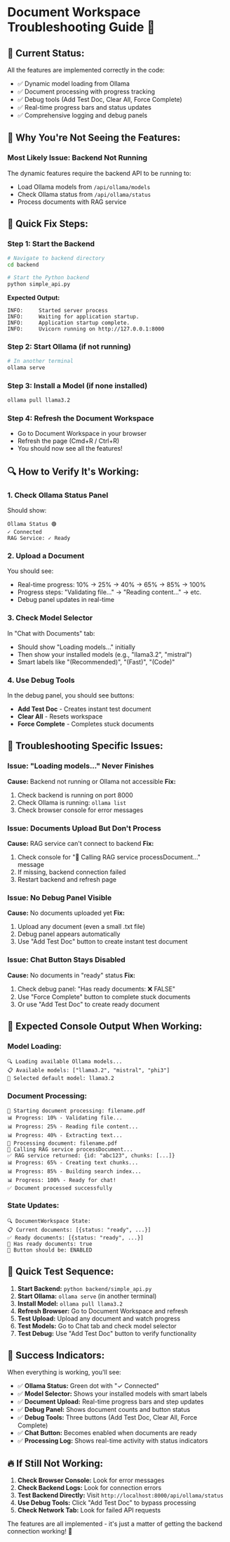 # Document Workspace Troubleshooting Guide 🔧

## 🎯 **Current Status:**
All the features are implemented correctly in the code:
- ✅ Dynamic model loading from Ollama
- ✅ Document processing with progress tracking  
- ✅ Debug tools (Add Test Doc, Clear All, Force Complete)
- ✅ Real-time progress bars and status updates
- ✅ Comprehensive logging and debug panels

## 🚨 **Why You're Not Seeing the Features:**

### **Most Likely Issue: Backend Not Running**
The dynamic features require the backend API to be running to:
- Load Ollama models from `/api/ollama/models`
- Check Ollama status from `/api/ollama/status`
- Process documents with RAG service

## 🚀 **Quick Fix Steps:**

### **Step 1: Start the Backend**
```bash
# Navigate to backend directory
cd backend

# Start the Python backend
python simple_api.py
```

**Expected Output:**
```
INFO:     Started server process
INFO:     Waiting for application startup.
INFO:     Application startup complete.
INFO:     Uvicorn running on http://127.0.0.1:8000
```

### **Step 2: Start Ollama (if not running)**
```bash
# In another terminal
ollama serve
```

### **Step 3: Install a Model (if none installed)**
```bash
ollama pull llama3.2
```

### **Step 4: Refresh the Document Workspace**
- Go to Document Workspace in your browser
- Refresh the page (Cmd+R / Ctrl+R)
- You should now see all the features!

## 🔍 **How to Verify It's Working:**

### **1. Check Ollama Status Panel**
Should show:
```
Ollama Status 🟢
✓ Connected
RAG Service: ✓ Ready
```

### **2. Upload a Document**
You should see:
- Real-time progress: 10% → 25% → 40% → 65% → 85% → 100%
- Progress steps: "Validating file..." → "Reading content..." → etc.
- Debug panel updates in real-time

### **3. Check Model Selector**
In "Chat with Documents" tab:
- Should show "Loading models..." initially
- Then show your installed models (e.g., "llama3.2", "mistral")
- Smart labels like "(Recommended)", "(Fast)", "(Code)"

### **4. Use Debug Tools**
In the debug panel, you should see buttons:
- **Add Test Doc** - Creates instant test document
- **Clear All** - Resets workspace
- **Force Complete** - Completes stuck documents

## 🔧 **Troubleshooting Specific Issues:**

### **Issue: "Loading models..." Never Finishes**
**Cause:** Backend not running or Ollama not accessible
**Fix:**
1. Check backend is running on port 8000
2. Check Ollama is running: `ollama list`
3. Check browser console for error messages

### **Issue: Documents Upload But Don't Process**
**Cause:** RAG service can't connect to backend
**Fix:**
1. Check console for "🔄 Calling RAG service processDocument..." message
2. If missing, backend connection failed
3. Restart backend and refresh page

### **Issue: No Debug Panel Visible**
**Cause:** No documents uploaded yet
**Fix:**
1. Upload any document (even a small .txt file)
2. Debug panel appears automatically
3. Use "Add Test Doc" button to create instant test document

### **Issue: Chat Button Stays Disabled**
**Cause:** No documents in "ready" status
**Fix:**
1. Check debug panel: "Has ready documents: ❌ FALSE"
2. Use "Force Complete" button to complete stuck documents
3. Or use "Add Test Doc" to create ready document

## 🎯 **Expected Console Output When Working:**

### **Model Loading:**
```
🔍 Loading available Ollama models...
📋 Available models: ["llama3.2", "mistral", "phi3"]
🎯 Selected default model: llama3.2
```

### **Document Processing:**
```
🚀 Starting document processing: filename.pdf
📊 Progress: 10% - Validating file...
📊 Progress: 25% - Reading file content...
📊 Progress: 40% - Extracting text...
📄 Processing document: filename.pdf
🔄 Calling RAG service processDocument...
✅ RAG service returned: {id: "abc123", chunks: [...]}
📊 Progress: 65% - Creating text chunks...
📊 Progress: 85% - Building search index...
📊 Progress: 100% - Ready for chat!
✅ Document processed successfully
```

### **State Updates:**
```
🔍 DocumentWorkspace State:
📋 Current documents: [{status: "ready", ...}]
✅ Ready documents: [{status: "ready", ...}]
🎯 Has ready documents: true
🔘 Button should be: ENABLED
```

## 🚀 **Quick Test Sequence:**

1. **Start Backend:** `python backend/simple_api.py`
2. **Start Ollama:** `ollama serve` (in another terminal)
3. **Install Model:** `ollama pull llama3.2`
4. **Refresh Browser:** Go to Document Workspace and refresh
5. **Test Upload:** Upload any document and watch progress
6. **Test Models:** Go to Chat tab and check model selector
7. **Test Debug:** Use "Add Test Doc" button to verify functionality

## 🎉 **Success Indicators:**

When everything is working, you'll see:
- ✅ **Ollama Status:** Green dot with "✓ Connected"
- ✅ **Model Selector:** Shows your installed models with smart labels
- ✅ **Document Upload:** Real-time progress bars and step updates
- ✅ **Debug Panel:** Shows document counts and button status
- ✅ **Debug Tools:** Three buttons (Add Test Doc, Clear All, Force Complete)
- ✅ **Chat Button:** Becomes enabled when documents are ready
- ✅ **Processing Log:** Shows real-time activity with status indicators

## 🔥 **If Still Not Working:**

1. **Check Browser Console:** Look for error messages
2. **Check Backend Logs:** Look for connection errors
3. **Test Backend Directly:** Visit `http://localhost:8000/api/ollama/status`
4. **Use Debug Tools:** Click "Add Test Doc" to bypass processing
5. **Check Network Tab:** Look for failed API requests

The features are all implemented - it's just a matter of getting the backend connection working! 🚀